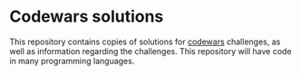 # Codewars solutions
This repository contains copies of solutions for [codewars](codewars.com/) challenges, as well as information regarding the challenges. This repository will have code in many programming languages.